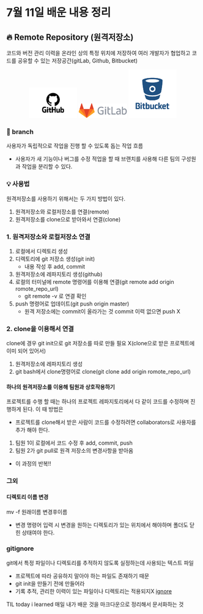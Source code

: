 # 7월 11일 배운 내용 정리

## :fire: Remote Repository (원격저장소)
코드와 버전 관리 이력을 온라인 상의 특정 위치에 저장하여 여러 개발자가 협업하고 코드를 공유할 수 있는 저장공간(gitLab, Github, Bitbucket)
<p align="center">
   <img src="./readme_images/github_image.png" width="25%" height="25%"title="px(픽셀) 크기 설정"alt="logo"></img>
  <img src="/readme_images/gitlab.png" width="25%" height="25%"title="px(픽셀) 크기 설정"alt="logo"></img>
  <img src="/readme_images/bitbucket_logo.png" width="25%" height="25%"title="px(픽셀) 크기 설정"alt="logo"></img>
</p>

### :herb: branch
사용자가 독립적으로 작업을 진행 할 수 있도록 돕는 작업 흐름
- 사용자가 새 기능이나 버그를 수정 적업을 할 때 브랜치를 사용해 다른 팀의 구성원과 작업을 분리할 수 있다.

### :bulb: 사용법
원격저장소를 사용하기 위해서는 두 가지 방법이 있다. 
1. 원격저장소와 로컬저장소를 연결(remote)
2. 원격저장소를 clone으로 받아와서 연결(clone)

### 1. 원격저장소와 로컬저장소 연결
1. 로컬에서 디렉토리 생성
2. 디렉토리에 git 저장소 생성(git init)
    - 내용 작성 후 add, commit
3. 원격저장소에 레파지토리 생성(github)
4. 로컬의 터미널에 remote 명령어를 이용해 연결(git remote add origin romote_repo_url)
    - git remote -v 로 연결 확인
5. push 명령어로 업데이트(git push origin master)
    - 원격 저장소에는 commit이 올라가는 것 commit 이력 없으면 push X

### 2. clone을 이용해서 연결 
clone에 경우 git init으로 git 저장소를 따로 만들 필요 X(clone으로 받은 프로젝트에 이미 되어 있어서)
1. 원격저장소에 레파지토리 생성
2. git bash에서 clone명령어로 clone(git clone add origin romote_repo_url) 

#### 하나의 원격저장소를 이용해 팀원과 상호작용하기
프로젝트를 수행 할 때는 하나의 프로젝트 레파지토리에서 다 같이 코드를 수정하며 진행하게 된다. 이 때 방법은
- 프로젝트를 clone해서 받은 사람이 코드를 수정하려면 collaborators로 사용자를 추가 해야 한다.
1. 팀원 1이 로컬에서 코드 수정 후 add, commit, push
2. 팀원 2가 git pull로 원격 저장소의 변경사항을 받아옴
- 이 과정의 반복!!

### 그외 
#### 디렉토리 이름 변경
mv -f 원래이름 변경후이름
- 변경 명령어 입력 시 변경을 원하는 디렉토리가 있는 위치에서 해야하며 폴더도 닫힌 상태여야 한다.  


### gitignore
git에서 특정 파일이나 디렉토리를 추적하지 않도록 실정하는데 사용되는 텍스트 파일 
- 프로젝트에 따라 공유하지 말아야 하는 파일도 존재하기 때문
- git init을 만들기 전에 만들어라 
- 기록 추적, 관리한 이력이 있는 파일이나 디렉토리는 적용되지X
[ignore](https://www.toptal.com/developers/gitignore/)

TIL
today i learned
매일 내가 배운 것을 마크다운으로 정리해서 문서화하는 것
